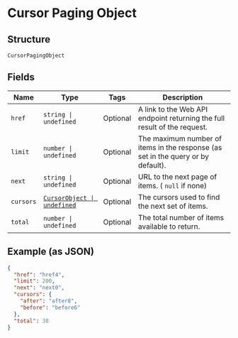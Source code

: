 
# Cursor Paging Object

## Structure

`CursorPagingObject`

## Fields

| Name | Type | Tags | Description |
|  --- | --- | --- | --- |
| `href` | `string \| undefined` | Optional | A link to the Web API endpoint returning the full result of the request. |
| `limit` | `number \| undefined` | Optional | The maximum number of items in the response (as set in the query or by default). |
| `next` | `string \| undefined` | Optional | URL to the next page of items. ( `null` if none) |
| `cursors` | [`CursorObject \| undefined`](../../doc/models/cursor-object.md) | Optional | The cursors used to find the next set of items. |
| `total` | `number \| undefined` | Optional | The total number of items available to return. |

## Example (as JSON)

```json
{
  "href": "href4",
  "limit": 200,
  "next": "next0",
  "cursors": {
    "after": "after8",
    "before": "before6"
  },
  "total": 38
}
```

